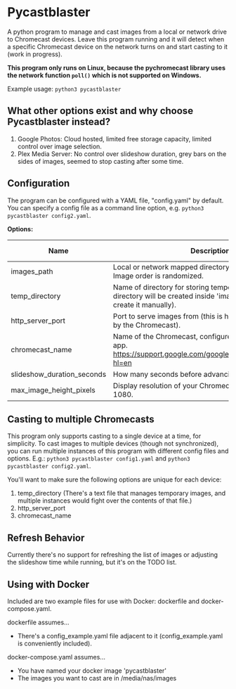 # Pycastblaster
A python program to manage and cast images from a local or network drive to Chromecast devices. Leave this program running and it will detect when a specific Chromecast device on the network turns on and start casting to it (work in progress).

**This program only runs on Linux, because the pychromecast library uses the network function `poll()` which is not supported on Windows.**

Example usage:
`python3 pycastblaster`

## What other options exist and why choose Pycastblaster instead?
1. Google Photos: Cloud hosted, limited free storage capacity, limited control over image selection.
2. Plex Media Server: No control over slideshow duration, grey bars on the sides of images, seemed to stop casting after some time.

## Configuration
The program can be configured with a YAML file, "config.yaml" by default. You can specify a config file as a command line option, e.g.
`python3 pycastblaster config2.yaml`.

**Options:**

| Name | Description | Default Value |
| ---- | ----------- | ------------- |
| images_path | Local or network mapped directory to select images from. Image order is randomized. | *./images* |
| temp_directory | Name of directory for storing temporary image files. This directory will be created inside 'images_path' (no need to create it manually). | *temp* |
| http_server_port | Port to serve images from (this is how they are accessed by the Chromecast).  | 8000 |
| chromecast_name | Name of the Chromecast, configured in the Google Home app. https://support.google.com/googlenest/answer/7550874?hl=en | "Family Room TV" |
| slideshow_duration_seconds | How many seconds before advancing to the next image. | 15 |
| max_image_height_pixels | Display resolution of your Chromecast, usually 720 or 1080. | 720 |

## Casting to multiple Chromecasts
This program only supports casting to a single device at a time, for simplicity. To cast images to multiple devices (though not synchronized), you can run multiple instances of this program with different config files and options. E.g.:
`python3 pycastblaster config1.yaml` and `python3 pycastblaster config2.yaml`. 

You'll want to make sure the following options are unique for each device:
1. temp_directory (There's a text file that manages temporary images, and multiple instances would fight over the contents of that file.)
2. http_server_port
3. chromecast_name

## Refresh Behavior
Currently there's no support for refreshing the list of images or adjusting the slideshow time while running, but it's on the TODO list.

## Using with Docker
Included are two example files for use with Docker: dockerfile and docker-compose.yaml.

dockerfile assumes...
- There's a config_example.yaml file adjacent to it (config_example.yaml is conveniently included).

docker-compose.yaml assumes...
- You have named your docker image 'pycastblaster'
- The images you want to cast are in /media/nas/images